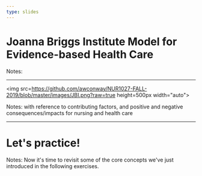 ```yaml
---
type: slides
---
```


# Joanna Briggs Institute Model for Evidence-based Health Care

Notes: 

---

<img src=https://github.com/awconway/NUR1027-FALL-2019/blob/master/images/JBI.png?raw=true height=500px width="auto">

Notes: with reference to contributing factors, and positive and negative consequences/impacts for nursing and health care

---

# Let's practice!

Notes: Now it's time to revisit some of the core concepts we've just introduced in the following exercises.
